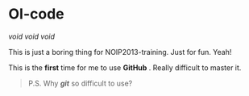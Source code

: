 OI-code
=======

*void void void*

This is just a boring thing for NOIP2013-training. Just for fun. Yeah!

This is the **first** time for me to use **GitHub** . Really difficult to master it.

>P.S. Why ***git*** so difficult to use?
